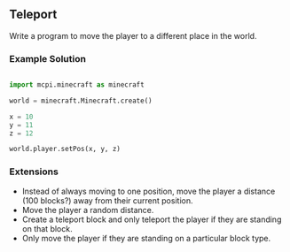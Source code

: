 ## Teleport

Write a program to move the player to a different place in the world.


### Example Solution

```python

import mcpi.minecraft as minecraft

world = minecraft.Minecraft.create()

x = 10
y = 11
z = 12

world.player.setPos(x, y, z)

```

### Extensions

* Instead of always moving to one position, move the player a distance (100 blocks?) away
from their current position.
* Move the player a random distance.
* Create a teleport block and only teleport the player if they are standing on that block.
* Only move the player if they are standing on a particular block type.
